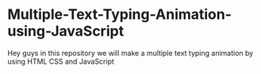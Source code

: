 # Multiple-Text-Typing-Animation-using-JavaScript
Hey guys in this repository we will make a multiple text typing animation by using HTML CSS and JavaScript
